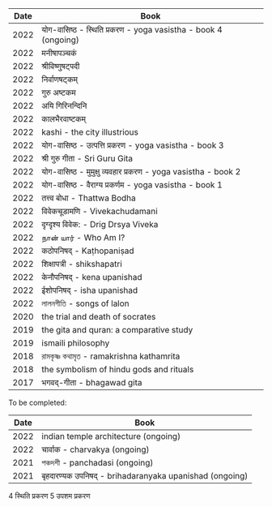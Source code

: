 | Date  | Book |
| ------------- | ------------- | 
| 2022  | योग-वासिष्ठ - स्थिति प्रकरण - yoga vasistha - book 4 (ongoing) |
| 2022  | मनीषापञ्चकं |
| 2022  | श्रीविष्णुषट्पदी |
| 2022  | निर्वाणषट्कम् |
| 2022  | गुरु अष्टकम |
| 2022  | अयि गिरिनन्दिनि |
| 2022  | कालभैरवाष्टकम् |
| 2022  | kashi - the city illustrious |
| 2022  | योग-वासिष्ठ - उत्पत्ति प्रकरण - yoga vasistha - book 3 |
| 2022  | श्री गुरु गीता - Sri Guru Gita |
| 2022  | योग-वासिष्ठ - मुमुक्षु व्यवहार प्रकरण - yoga vasistha - book 2 |
| 2022  | योग-वासिष्ठ - वैराग्य प्रकर्णम - yoga vasistha - book 1 |
| 2022  | तत्त्व बोधा - Thattwa Bodha |
| 2022  | विवेकचूडामणि - Vivekachudamani |
| 2022  | दृग्दृश्य विवेक: - Drig Drsya Viveka |
| 2022  | நான் யார் - Who Am I? |
| 2022  | कठोपनिषद् - Kaṭhopaniṣad |  
| 2022  | शिक्षापत्री - shikshapatri |
| 2022  | केनौपनिषद् - kena upanishad |
| 2022  | ईशोपनिषद् - isha upanishad |
| 2022  | লালনগীতি - songs of lalon |
| 2020  | the trial and death of socrates |
| 2019  | the gita and quran: a comparative study
| 2019  | ismaili philosophy |
| 2018  | রামকৃষ্ণ কথামৃত - ramakrishna kathamrita |
| 2018  | the symbolism of hindu gods and rituals| 
| 2017  | भगवद्-गीता - bhagawad gita  |


To be completed:

| Date  | Book |
| ------------- | ------------- | 
| 2022  | indian temple architecture (ongoing) |
| 2022  | चार्वाक - charvakya (ongoing) |
| 2021  | পঞ্চদশী - panchadasi (ongoing) |
| 2021  | बृहदारण्यक उपनिषद् - brihadaranyaka upanishad (ongoing) |
4	स्थिति प्रकरण 5	उपशम प्रकरण










 


